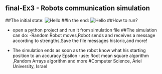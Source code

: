## final-Ex3 - Robots communication simulation
##The initial state:
![Hello](http://s33.postimg.org/9lesab9f3/image.jpg)
##In the end:
![Hello](http://s33.postimg.org/6pf6q43fz/image.jpg)
##How to run? 
- open a python project and run it from simulation file
##The simulation can do:
-Random Robot moves,Robot sends and receives a message according to strengths,Save the file messages historic,and more!

- The simulation ends as soon as the robot know what his starting position to an accuracy Epsilon
-use: Root mean square algorithm ,Random Arrays algorithm and more
#Computer Science, Ariel University, Israel

